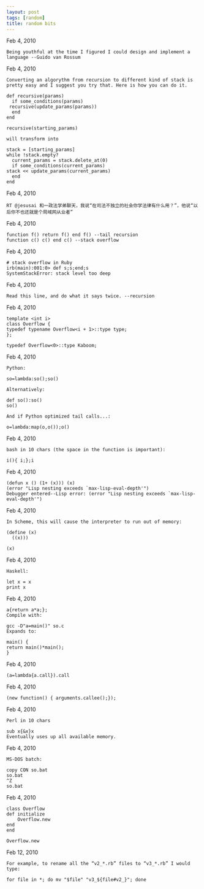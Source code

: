 ```yaml
---
layout: post
tags: [random]
title: random bits
---
```


Feb 4, 2010

    Being youthful at the time I figured I could design and implement a language --Guido van Rossum

Feb 4, 2010

    Converting an algorythm from recursion to different kind of stack is pretty easy and I suggest you try that. Here is how you can do it.

    def recursive(params)
      if some_conditions(params)
	 recursive(update_params(params))
      end
    end

    recursive(starting_params)

    will transform into

    stack = [starting_params]
    while !stack.empty?
      current_params = stack.delete_at(0)
      if some_conditions(current_params)
	stack << update_params(current_params)
      end
    end

Feb 4, 2010

    RT @jesusai 和一政法学弟聊天，我说“在司法不独立的社会你学法律有什么用？”，他说“以后你不也还就是个局域网从业者”

Feb 4, 2010 

    function f() return f() end f() --tail recursion
    function c() c() end c() --stack overflow

Feb 4, 2010 

    # stack overflow in Ruby
    irb(main):001:0> def s;s;end;s
    SystemStackError: stack level too deep

Feb 4, 2010

    Read this line, and do what it says twice. --recursion

Feb 4, 2010 

    template <int i>
    class Overflow {
	typedef typename Overflow<i + 1>::type type;
    };

    typedef Overflow<0>::type Kaboom;

Feb 4, 2010 

    Python:

    so=lambda:so();so()

    Alternatively:

    def so():so()
    so()

    And if Python optimized tail calls...:

    o=lambda:map(o,o());o()

Feb 4, 2010 

    bash in 10 chars (the space in the function is important):

    i(){ i;};i

Feb 4, 2010 

    (defun x () (1+ (x))) (x)
    (error "Lisp nesting exceeds `max-lisp-eval-depth'")
    Debugger entered--Lisp error: (error "Lisp nesting exceeds `max-lisp-eval-depth'")

Feb 4, 2010 

    In Scheme, this will cause the interpreter to run out of memory:

    (define (x)
      ((x)))

    (x)

Feb 4, 2010 

    Haskell:

    let x = x
    print x

Feb 4, 2010 

    a{return a*a;};
    Compile with:

    gcc -D"a=main()" so.c
    Expands to:

    main() {
	return main()*main();
    }

Feb 4, 2010 

    (a=lambda{a.call}).call

Feb 4, 2010 

    (new function() { arguments.callee();});

Feb 4, 2010 

    Perl in 10 chars

    sub x{&x}x
    Eventually uses up all available memory.

Feb 4, 2010 

    MS-DOS batch:

    copy CON so.bat
    so.bat
    ^Z
    so.bat

Feb 4, 2010 

    class Overflow
	def initialize
	    Overflow.new
	end
    end

    Overflow.new

Feb 12, 2010 

    For example, to rename all the “v2_*.rb” files to “v3_*.rb” I would type:

    for file in *; do mv "$file" "v3_${file#v2_}"; done
